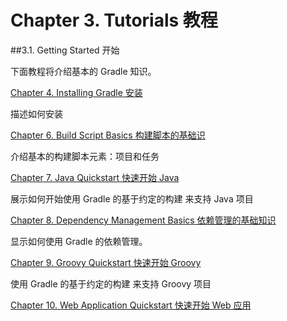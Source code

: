 Chapter 3. Tutorials 教程
===================

##3.1. Getting Started 开始

下面教程将介绍基本的 Gradle 知识。

[Chapter 4. Installing Gradle 安装](https://github.com/waylau/Gradle-2-User-Guide/blob/master/Chapter%2004.%20Installing%20Gradle%20%E5%AE%89%E8%A3%85.md)

描述如何安装

[Chapter 6. Build Script Basics 构建脚本的基础识](https://github.com/waylau/Gradle-2-User-Guide/blob/master/Chapter%2006.%20Build%20Script%20Basics%20%E6%9E%84%E5%BB%BA%E8%84%9A%E6%9C%AC%E7%9A%84%E5%9F%BA%E7%A1%80%E8%AF%86.md)

介绍基本的构建脚本元素：项目和任务

[Chapter 7. Java Quickstart 快速开始 Java](https://github.com/waylau/Gradle-2-User-Guide/blob/master/Chapter%2007.%20Java%20Quickstart%20%E5%BF%AB%E9%80%9F%E5%BC%80%E5%A7%8B%20Java.md)

展示如何开始使用 Gradle 的基于约定的构建 来支持 Java 项目

[Chapter 8. Dependency Management Basics 依赖管理的基础知识](https://github.com/waylau/Gradle-2-User-Guide/blob/master/Chapter%2008.%20Dependency%20Management%20Basics%20%E4%BE%9D%E8%B5%96%E7%AE%A1%E7%90%86%E7%9A%84%E5%9F%BA%E7%A1%80%E7%9F%A5%E8%AF%86.md)

显示如何使用 Gradle 的依赖管理。

[Chapter 9. Groovy Quickstart 快速开始 Groovy](https://github.com/waylau/Gradle-2-User-Guide/blob/master/Chapter%2009.%20Groovy%20Quickstart%20%E5%BF%AB%E9%80%9F%E5%BC%80%E5%A7%8B%20Groovy.md)

使用 Gradle 的基于约定的构建 来支持 Groovy 项目

[Chapter 10. Web Application Quickstart 快速开始 Web 应用](https://github.com/waylau/Gradle-2-User-Guide/blob/master/Chapter%2010.%20Web%20Application%20Quickstart%20%E5%BF%AB%E9%80%9F%E5%BC%80%E5%A7%8B%20Web%20%E5%BA%94%E7%94%A8.md)